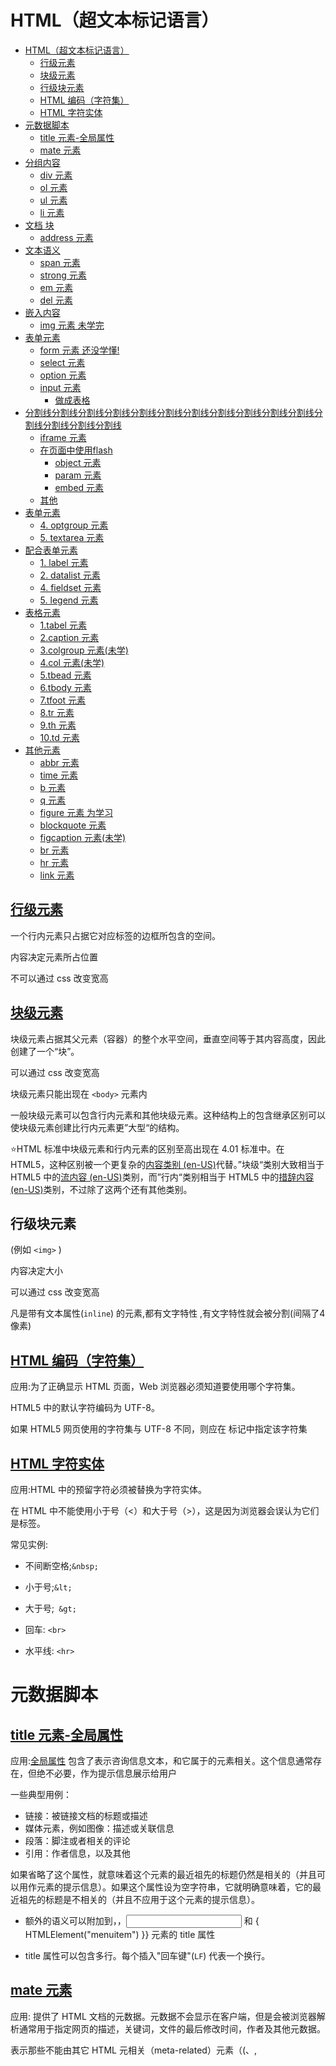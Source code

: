 # HTML（超文本标记语言）
- [HTML（超文本标记语言）](#html超文本标记语言)
  - [行级元素](#行级元素)
  - [块级元素](#块级元素)
  - [行级块元素](#行级块元素)
  - [HTML 编码（字符集）](#html-编码字符集)
  - [HTML 字符实体](#html-字符实体)
- [元数据脚本](#元数据脚本)
  - [title 元素-全局属性](#title-元素-全局属性)
  - [mate 元素](#mate-元素)
- [分组内容](#分组内容)
  - [div 元素](#div-元素)
  - [ol 元素](#ol-元素)
  - [ul 元素](#ul-元素)
  - [li 元素](#li-元素)
- [文档 块](#文档-块)
  - [address 元素](#address-元素)
- [文本语义](#文本语义)
  - [span 元素](#span-元素)
  - [strong 元素](#strong-元素)
  - [em 元素](#em-元素)
  - [del 元素](#del-元素)
- [嵌入内容](#嵌入内容)
  - [img 元素 未学完](#img-元素-未学完)
- [表单元素](#表单元素)
  - [form 元素 还没学懂!](#form-元素-还没学懂)
  - [select 元素](#select-元素)
  - [option 元素](#option-元素)
  - [input 元素](#input-元素)
      - [做成表格](#做成表格)
- [分割线分割线分割线分割线分割线分割线分割线分割线分割线分割线分割线分割线分割线分割线分割线](#分割线分割线分割线分割线分割线分割线分割线分割线分割线分割线分割线分割线分割线分割线分割线)
  - [iframe 元素](#iframe-元素)
  - [在页面中使用flash](#在页面中使用flash)
    - [object 元素](#object-元素)
    - [param 元素](#param-元素)
    - [embed 元素](#embed-元素)
  - [其他](#其他)
- [表单元素](#表单元素-1)
  - [4. optgroup 元素](#4-optgroup-元素)
  - [5. textarea 元素](#5-textarea-元素)
- [配合表单元素](#配合表单元素)
  - [1. label 元素](#1-label-元素)
  - [2. datalist 元素](#2-datalist-元素)
  - [4. fieldset 元素](#4-fieldset-元素)
  - [5. legend 元素](#5-legend-元素)
- [表格元素](#表格元素)
  - [1.tabel 元素](#1tabel-元素)
  - [2.caption 元素](#2caption-元素)
  - [3.colgroup 元素(未学)](#3colgroup-元素未学)
  - [4.col 元素(未学)](#4col-元素未学)
  - [5.tbead 元素](#5tbead-元素)
  - [6.tbody 元素](#6tbody-元素)
  - [7.tfoot 元素](#7tfoot-元素)
  - [8.tr 元素](#8tr-元素)
  - [9.th 元素](#9th-元素)
  - [10.td 元素](#10td-元素)
- [其他元素](#其他元素)
  - [abbr 元素](#abbr-元素)
  - [time 元素](#time-元素)
  - [b 元素](#b-元素)
  - [q 元素](#q-元素)
  - [figure 元素 为学习](#figure-元素-为学习)
  - [blockquote 元素](#blockquote-元素)
  - [figcaption 元素(未学)](#figcaption-元素未学)
  - [br 元素](#br-元素)
  - [hr 元素](#hr-元素)
  - [link 元素](#link-元素)

## [行级元素](https://developer.mozilla.org/zh-CN/docs/Web/HTML/Inline_elements)

一个行内元素只占据它对应标签的边框所包含的空间。

内容决定元素所占位置

不可以通过 css 改变宽高

## [块级元素](https://developer.mozilla.org/zh-CN/docs/Web/HTML/Block-level_elements)

块级元素占据其父元素（容器）的整个水平空间，垂直空间等于其内容高度，因此创建了一个“块”。

可以通过 css 改变宽高

块级元素只能出现在 `<body>` 元素内

一般块级元素可以包含行内元素和其他块级元素。这种结构上的包含继承区别可以使块级元素创建比行内元素更”大型“的结构。

⭐HTML 标准中块级元素和行内元素的区别至高出现在 4.01 标准中。在 HTML5，这种区别被一个更复杂的[内容类别 (en-US)](https://developer.mozilla.org/en-US/docs/Web/Guide/HTML/Content_categories)代替。”块级“类别大致相当于 HTML5 中的[流内容 (en-US)](https://developer.mozilla.org/en-US/docs/Web/Guide/HTML/Content_categories#flow_content)类别，而”行内“类别相当于 HTML5 中的[措辞内容 (en-US)](https://developer.mozilla.org/en-US/docs/Web/Guide/HTML/Content_categories#phrasing_content)类别，不过除了这两个还有其他类别。

## 行级块元素

(例如 `<img>` )

内容决定大小

可以通过 css 改变宽高

凡是带有文本属性(`inline`)  的元素,都有文字特性 ,有文字特性就会被分割(间隔了4像素)

## [HTML 编码（字符集）](https://www.w3school.com.cn/html/html_charset.asp)

应用:为了正确显示 HTML 页面，Web 浏览器必须知道要使用哪个字符集。

HTML5 中的默认字符编码为 UTF-8。

如果 HTML5 网页使用的字符集与 UTF-8 不同，则应在 <meta> 标记中指定该字符集

## [HTML 字符实体](https://www.w3school.com.cn/html/html_entities.asp)

应用:HTML 中的预留字符必须被替换为字符实体。

在 HTML 中不能使用小于号（<）和大于号（>），这是因为浏览器会误认为它们是标签。

常见实例:

- 不间断空格;`&nbsp;`
- 小于号;`&lt;`
- 大于号;` &gt;`
- 回车: `<br>`

- 水平线: `<hr>`

# 元数据脚本

## [title 元素-全局属性](https://developer.mozilla.org/zh-CN/docs/Web/HTML/Global_attributes/title)

应用:[全局属性](https://developer.mozilla.org/zh-CN/docs/Web/HTML/Global_attributes) 包含了表示咨询信息文本，和它属于的元素相关。这个信息通常存在，但绝不必要，作为提示信息展示给用户

一些典型用例：

- 链接：被链接文档的标题或描述
- 媒体元素，例如图像：描述或关联信息
- 段落：脚注或者相关的评论
- 引用：作者信息，以及其他

如果省略了这个属性，就意味着这个元素的最近祖先的标题仍然是相关的（并且可以用作元素的提示信息）。如果这个属性设为空字符串，它就明确意味着，它的最近祖先的标题是不相关的（并且不应用于这个元素的提示信息）。

- 额外的语义可以附加到<link>，<abbr>，<input> 和 { HTMLElement("menuitem") }} 元素的 title 属性

- title 属性可以包含多行。每个插入"回车键"(`LF`) 代表一个换行。

## [mate 元素](https://developer.mozilla.org/zh-CN/docs/Web/HTML/Element/meta)

应用: 提供了 HTML 文档的元数据。元数据不会显示在客户端，但是会被浏览器解析通常用于指定网页的描述，关键词，文件的最后修改时间，作者及其他元数据。

表示那些不能由其它 HTML 元相关（meta-related）元素（(<base>、<link>, <script>、<style> 或 <title>）之一表示的任何元数据信息

- charset 属性:声明了文档的字符编码。

- content 属性:包含 `http-equiv` 或 `name` 属性的值，具体取决于所使用的值。 

- http-equiv 属性属性定义了一个编译指示指令。这个属性叫做 `http-equiv(alent)` 是因为所有允许的值都是特定 HTTP 头部的名称

- name 属性:常见声明application-name(应用程序名称)、author(文档作者的名字)、description(一段简短而精确的、对页面内容的描述)、generator(生成此页面的软件的标识符)、keywords(与页面内容相关的关键词，使用逗号分隔)、referrer(控制由当前文档发出的请求的 `HTTP` `Referer` 请求头)。

> `name` 和 `content` 属性可以一起使用，以名 - 值对的方式给文档提供元数据，其中 name 作为元数据的名	称，content 作为元数据的值。

# 分组内容

## [div 元素](https://developer.mozilla.org/zh-CN/docs/Web/HTML/Element/div)

应用:是一个通用型的流内容容器，在不使用CSS的情况下，其对内容或布局没有任何影响。

**⚠警告:<div> 元素应当仅在没有任何其它语义元素（比如 <article> 或 <nav>）可用时使用。**

## [ol 元素](https://developer.mozilla.org/zh-CN/docs/Web/HTML/Element/ol)

应用:表示有序列表，通常渲染为一个带编号的列表。

reversed 属性;此布尔值属性指定列表中的条目是否是倒序排列的，即编号是否应从高到低反向标注

[**`start`**](https://developer.mozilla.org/zh-CN/docs/Web/HTML/Element/ol#attr-start) 属性;一个整数值属性，**指定了列表编号的起始值**。此属性的值应为阿拉伯数字，尽管列表条目的编号类型 `type` 属性可能指定为了罗马数字编号等其他类型的编号。比如说，想要让元素的编号从英文字母 "d" 或者罗马数字 "iv" 开始，都应当使用 `start="4"`。

type 属性;设置编号的类型：

- `a` 表示小写英文字母编号
- `A` 表示大写英文字母编号
- `i` 表示小写罗马数字编号
- `I` 表示大写罗马数字编号
- 1 表示数字编号（默认）编号类型适用于整个列表，除非在 <ol> 元素的 <li> 元素中使用不同的 type 属性。

## [ul 元素](https://developer.mozilla.org/zh-CN/docs/Web/HTML/Element/ul)

应用:表示一个内可含多个元素的无序列表或项目符号列表。

[**`type`**](https://developer.mozilla.org/zh-CN/docs/Web/HTML/Element/ul#attr-type) 属性;已弃用

用于设置列表的着重号样式，被定义在 [HTML3.2](https://developer.mozilla.org/zh-CN/HTML3.2) 和过渡版本 [HTML 4.0/4.01](https://developer.mozilla.org/zh-CN/HTML4.01) 中的可用值有：

- `circle`

- `disc`

- `square`第四种着重号样式被定义在 WebTV 接口中，但并不是所有浏览器都支持：`triangle`如果未设置此 HTML 属性且没有 [CSS](https://developer.mozilla.org/zh-CN/docs/Web/CSS) [`list-style-type`](https://developer.mozilla.org/zh-CN/docs/Web/CSS/list-style-type) 属性作用于这个元素，用户代理会决定使用哪种着重号样式，一般来说这也和嵌套的层级数有关。

  > 不要使用这个属性，它已经被废弃了：使用 [CSS](https://developer.mozilla.org/zh-CN/docs/Web/CSS) [`list-style-type`](https://developer.mozilla.org/zh-CN/docs/Web/CSS/list-style-type) 属性作为代替。

**使用说明:**

- `<ul>` 元素用来将**没有数字顺序**的一组数据进行分组，并且它们的数字顺序是没有意义的。举个例子，无序列表的列表项通常通过一个字符进行装饰，这些字符的形式可以是点，圆乃至方形．虽然这个字符没有直接在页面上定义，但是可以用与之相关的 CSS 对其进行操作，例如使用 `list-style-type` 属性。
- 在 `<ol>` 和 `<ul>` 元素中，嵌套列表没有深度和嵌套顺序的限制。
- **⭐`<ol>` 和 `<ul>` 元素二者都代表一组数据，不过它们彼此是有区别的，ol 元素中的顺序是有意义的。如果想确定你到底需要使用哪一个列表元素，你可以试着去改变数据的顺序。如果想表达的语义改变了，你就需要使用 ol 元素，否则你该使用 ul 元素。**

> 一个功能有很多功能子项组成,每一个功能子项的功能和样式基本上是相同的只不过内容上可能有小小的差异,很多的功能子项组成了一个大功能.  使用 `ul>li` 组成,因为更符合天生的结构

## [li 元素](https://developer.mozilla.org/zh-CN/docs/Web/HTML/Element/li)

应用:表示列表里的条目。它必须包含在一个父元素里：一个有序列表 <ol>，一个无序列表 <ul>，或者一个菜单 [<menu>](https://developer.mozilla.org/zh-CN/docs/Web/HTML/Element/menu)。

> 旧的规则中 `<div>` 也可以作为父元素，但是并不提倡。

value 属性;这个整数型属性表明了本 <li> 元素在有序列表（由 <ol> 元素定义）中的序号。本属性值只能用数字，即使列表使用罗马数字或字母来展示。随后的列表条目会从设置的值开始计数。value 属性对于无序列表 (<ul>) 或者菜单 (<menu>) 无效。如图:

![image-20221101191648905](E:\文档\Web学习\笔记\HTML笔记\imgs\image-20221101191648905.png)





# 文档 块

## [address 元素](https://developer.mozilla.org/zh-CN/docs/Web/HTML/Element/address)

应用:提供了某个人或某个组织（等等）的联系信息。

**使用说明:**

- 当表示一个和联系信息无关的任意的地址时，请改用 <p> 元素而不是 <address> 元素。

- 这个元素不能包含除联系信息之外的任何信息，比如出版日期（这应当被包含在 <time> 元素之中）。
  通常，<address> 元素可以放在 <footer> 元素之中（如果存在的话）

-  <address> 可以使用在多种语境中，例如在文章开头提供商务的联系方式，或者放在<article>元素内，指明该文章的作者。

# 文本语义

## [span 元素](https://developer.mozilla.org/zh-CN/docs/Web/HTML/Element/span)

应用:短语内容的通用行内容器，并没有任何特殊语义。

<span> 与 <div> 元素很相似，但 <div> 是一个 块元素 而 <span> 则是行内元素.

**⚠警告:应该在没有其他合适的语义元素时才使用它。**

## [strong 元素](https://developer.mozilla.org/zh-CN/docs/Web/HTML/Element/strong)

应用:表示文本十分重要，一般用粗体显示。

> ### Bold vs. Strong
>
> 新的开发者经常感到疑惑，为什么在一个渲染的网站上会有这么多方式来表达同样的东西。Bold 和 Strong 可能就是这其中的一种。为什么使用<strong></strong>而不是<b></b>? 使用 strong 的话你不得不打更多的字母，却产生出和 b 同样的效果，对吧？
>
> 也许并不是；strong 是一个逻辑状态，而 bold 是一个物理状态。逻辑状态分离内容和表现形式，使用逻辑状态允许你用各种不同的方式来表达。比如你想把文字渲染成红色，使用其它大小的字体、带有下划线或其他样式，而不是加粗的样式。必须要理解使用 strong 呈现出的表现形式不同于单纯的加粗。因为 bold 是一个物理状态，他没有区分表现形式和内容。如果让 bold 做了加粗文本外的其它任何事情，都将会令人困惑而且也不符合逻辑。
>
> 同样应该注意<b></b> 还有其他用途，比如想单纯地吸引注意而不增加其重要性。
>
> ### Emphasis vs. Strong
>
> 在 HTML4 时，Strong 简单地表示一个更强的强调 (emphasis)，而在 HTML5 中，这个元素被描述为表征“内容强烈的重要性 (strong importance for its contents) ”。这是一个重要的区别。Em 标签 (Emphasis) 用于改变一个句子的意思 (比如"我<em>*喜欢</em>*胡萝卜" 和"我喜欢<em>*胡萝卜</em>*"，分别强调喜欢和胡萝卜), Strong 用来对一个句子的部分增加重要性 (比如 "**警告！** 这**非常危险**。") Strong 和 Emphasis 都可以分别通过嵌套来增加相对重要性或强调重点。

## [em 元素](https://developer.mozilla.org/zh-CN/docs/Web/HTML/Element/em)

应用:**着重元素**,标记出需要用户着重阅读的内容， `<em>` 元素是可以嵌套的，嵌套层次越深，则其包含的内容被认定为越需要着重阅读。

> 通常地，该元素会被浏览器展示为斜体文本，但是，它不应该仅仅用于应用斜体样式；为此目的，请使用 CSS 样式。使用 <cite> 元素标记作品的标题（书籍，戏剧，歌曲等）；它通常也采用斜体样式，但具有不同的含义。使用 <strong> 元素标记比周围文本更重要的文本。

> ## <i> vs. Emphasis
>
> 新的开发人员看到多个元素产生相似的效果，经常被混淆。`<em>` 和 `<i>` 就是一对常见的例子，因为它们都对文字斜体化。它们的区别是什么？应该使用哪一个？
>
> 在默认情况下，它们的视觉效果是一样的。但语义是不同的。 `<em>` 标签表示其内容的着重强调，而 `<i>` 标签表示从正常散文中区分出的文本，例如外来词，虚构人物的思想，或者当文本指的是一个词语的定义，而不是其语义含义。（作品的标题，例如书籍或电影的名字，应该使用 `<cite>`。）
>
> 这意味着，正确使用哪一个取决于具体的场景。两者都不是纯粹为了装饰的目的，那是 CSS 样式所做的。
>
> 一个 `<em>` 的例子可能是："Just *do* it already!"，或："We *had* to do something about it"。人或软件在阅读文本时，会对斜体字的发音使用重读强调。
>
> 一个 `<i>` 的例子可能是："The *Queen Mary* sailed last night"。在这里，没有对 "Queen Mary" 这个词添加强调或重要性。它只是表明，谈论的对象不是一个名叫玛丽的女王，而是一艘名字叫玛丽的船。另一个 `<i>` 的例子可能是："The word *the* is an article"。

## [del 元素](https://developer.mozilla.org/zh-CN/docs/Web/HTML/Element/del)

应用:表示一些被从文档中删除的文字内容。比如可以在需要显示修改记录或者源代码差异的情况使用这个标签。<ins>标签的作用恰恰于此相反：表示文档中添加的内容。

这个标签通常（但不一定要）在文字上显示删除线。

**两个属性都没学懂???**

cite 属性:提供一个 URI，其中的资源解释作出修改的原因（比如：根据某次会议讨论）。

datetime 属性:说明修改的时间和日期，这里的时间和日期格式要符合规范。如果设置的值不符合该规范，那么它将没有任何意义。

# 嵌入内容


## [img 元素 未学完](https://developer.mozilla.org/zh-CN/docs/Web/HTML/Element/img)

应用:将一份图像嵌入文档。 

src 属性:是**必须的**，它包含了你想嵌入的图片的文件路径。

1. 网上的url
2. 本地的绝对路径(同一个文件夹下)
3. 本地的相对路径(不同文件夹)

alt 属性:包含一条对图像的文本描述，这不是强制性的，但对无障碍而言，它**难以置信地有用**——屏幕阅读器会将这些描述读给需要使用阅读器的使用者听，让他们知道图像的含义。如果由于某种原因无法加载图像，普通浏览器也会在页面上显示`alt` 属性中的备用文本：例如，网络错误、内容被屏蔽或链接过期时。当图像上没有 `alt` 属性时，一些屏幕阅读器可能会读出图像的文件名。如果文件名不能代表图像的内容，甚至是一团乱码，这可只能造成令人迷惑的体验。

> 如果把这个属性设置为空字符串（alt=""），则表明该图像不是内容的关键部分（这是一种装饰或者一个追踪像素点），非可视化浏览器在渲染的时候可能会忽略它。而且，如果图片加载失败，可视化浏览器会隐藏表示图片损坏的图标。将图像复制并粘贴为文本，或是将图像的链接保存为浏览器书签时，也会用到此属性。

src 属性:图像的 URL，这个属性对 <img> 元素来说是必需的。在支持 srcset 的浏览器中，src 被当做拥有一个像素密度的描述符 1x 的候选图像处理，除非一个图像拥有这个像素密度描述符已经被在 srcset 或者 srcset 包含 w 描述符中定义了。

*srcset 属性:以逗号分隔的一个或多个字符串列表表明一系列用户代理使用的可能的图像。每一个字符串由以下组成：*

1.  指向图像的 URL。

2. 可选地，再加一个空格之后，附加以下的其一：

- 一个宽度描述符，这是一个正整数，后面紧跟 'w' 符号。该整数宽度除以 sizes 属性给出的资源（source）大小来计算得到有效的像素密度，即换算成和 x 描述符等价的值。
- 一个像素密度描述符，这是一个正浮点数，后面紧跟 'x' 符号。如果没有指定源描述符，那它会被指定为默认的 1x。在相同的 srcset 属性中混合使用宽度描述符和像素密度描述符时，会导致该值无效。重复的描述符（比如，两个源在相同的 srcset 两个源都是 2x）也是无效的。用户代理根据自己的判断选择任何可用的来源。这为他们提供了很大的余地，可以根据用户偏好或带宽条件等因素来调整他们的选择

title 属性:

- title 属性不是 alt 属性可接受的替代品。并且，避免将 alt 属性的值直接复制到同一幅图片的title 属性上。这样可能会让一些屏幕阅读器把同一段描述读两遍，造成一定程度上的困扰。

- title 属性也不该被用作一幅图片在 alt 之外的补充说明信息。如果一幅图片需要小标题，使用 figure 或 figcaption 元素。

- title 元素的值一般作为提示条 (tooltip) 呈现给用户，在光标于图片上停下后显示出来。尽管这确实能给用户提供更多的信息，您不该假定用户真的能看到：用户可能只有键盘或触摸屏。如果要把特别重要的信息提供给用户，选择上面提供的一种方法将其内联显示，而不是使用 title 。

***使用 CSS 为 <img> 附加样式***
*<img> 是一个可替换元素。它的 display 属性的默认值是 inline，但是它的默认分辨率是由被嵌入的图片的原始宽高来确定的，使得它就像 inline-block 一样。你可以为 <img> 设置 border/border-radius、padding/margin、width、height 等等的 CSS 属性。*

*<img> 没有基线（baseline），这意味着，当在一个行内格式的上下文（an inline formatting context）中使用 vertical-align: baseline 时，图像的底部将会与容器的文字基线对齐。*

*可以使用object-position属性在元素的方框内定位图像，使用object-fit属性调整方框内图像的大小(例如，即使需要剪切，图像是应该适合方框还是填充方框)。*

*根据图像文件的类型，图像可能会有一个原始分辨率（intrinsic dimension）或者叫原始宽高。对于一些类型的图像，原始分辨率并不是必要的。比如说，SVG 图像，如果它们的根 <svg> 元素没有 width 或 height 属性，SVG 图像就可以没有原始分辨率。*

*备注： 原始分辨率/原始宽高是图像的固有属性，基本上就是图像本身的分辨率/宽高。只与图像本身有关，与 <img> 元素的属性、显示分辨率等等无关。点阵图像通常有且只有一个随图片宽高变化的原始分辨率，而矢量图像可以没有。不过，编辑矢量图像时，通常可以手动/编辑器自动为其设置原始分辨率。*

# 表单元素

##  [form 元素 还没学懂!](https://developer.mozilla.org/zh-CN/docs/Web/HTML/Element/form)

应用:通常，会将整个表单元素，放置form元素的内部，作用是当提交表单时，会将form元素内部的表单内容以合适的方式提交到服务器。

form元素对开发静态页面没有什么意义。

    <form action="" method=></form>

action 属性:处理表单提交的 URL。

method 属性:提交表单的方式。

- post ：指的是 HTTP POST 方法；表单数据会包含在表单体内然后发送给服务器。

- get ：指的是 HTTP GET 方法；表单数据会附加在 action 属性的 URL 中，并以 '?' 作为分隔符，没有副作用 时使用这个方法。

- dialog ：如果表单在 `<dialog>` 元素中，提交时关闭对话框。此值可以被 `<button>`、`<input type="submit">` 或 `<input type="image">` 元素中的 formmethod 属性覆盖。

```
<form action="https://www.baidu.com/" method="GET">
        <p>
            账号：
            <input type="text" name="loginid">
        </p>
        <p>
            密码：
            <input type="password" name="loginpwd">
        </p>
        <p>
            城市：
            <select name="city">
                <option value="1">成都</option>
                <option value="2">重庆</option>
                <option value="3">北京</option>
                <option value="4">哈尔滨</option>
            </select>
        </p>
        <p>
            <button type="submit">提交</button>
        </p>
</form>

```

发送数据需要:

1. 数据的名 
2. 数据的值;如图: `name` 属性内是数据的名称,等号"="后面的是属性是数据的值
3. 问好"?"后面的就时提交的数据
4. MD5加密

![image-20221101154230410](E:\文档\Web学习\笔记\HTML笔记\imgs\image-20221101154230410.png)

## [select 元素](https://developer.mozilla.org/zh-CN/docs/Web/HTML/Element/select)

应用:下拉列表先择框,表示一个提供选项菜单的控件。
通常与 `<label>` 元素关联在一起。

每个菜单选项由 `<select>` 中的一个 `<option>`元素定义。

multiple 属性:这个布尔值属性表示列表中的选项是否支持**多选**。

size 属性:控制一次展示的个数,控件中同时可见的行数.

disabled 属性:这个布尔值的属性表示用户**不能**与该表单控件交互。

## [option 元素](https://developer.mozilla.org/zh-CN/docs/Web/HTML/Element/option)

应用:用于定义在 `<select>` , `<optgroup>` 或 `<datalist>` 元素中包含的项。`<option>` 可以在弹出窗口和 HTML 文档中的其他项目列表中表示菜单项。

**`<option>` 的内容默认是数据的 `value`**

可以将 `<option>` 元素放在 `<optgroup>` 元素中以为下拉菜单创建不同的选项分组
selected 属性(**默认选中**):这个布尔属性存在时表明这个选项是否一开始就被选中。

## [input 元素](https://developer.mozilla.org/zh-CN/docs/Web/HTML/Element/Input)

应用：用于为基于 Web 的表单创建交互式控件，以便接受来自用户的数据; 可以使用各种类型的输入数据和控件小部件，具体取决于设备和用户代理。

type 属性：表示输入框的类型。

#### 做成表格 

```
type：text ，普通文本输入框
  
type：password ，密码框
  
type: date ，输入日期的控件（年、月、日，不包括时间）。（存在兼容性问题）

type: radio ，单选框(需设置name属性,允许在多个拥有相同 name 值的选项中选中其中一个。)
  
type: checkbox ，多选框(需设置name属性)
  
type: search ，搜索框（存在兼容性问题,在支持的浏览器中可能有一个删除按钮，用于清除整个区域。拥有动态键盘的设备上的回车图标会变成搜索图标。）
  
type: range ，滑动框（存在兼容性问题，用于输入不需要精确的数字。控件是一个范围组件，默认值为正中间的值。同时使用 min 和 max 来规定值的范围。）

type: color ，颜色选择框

type: number ，数字输入框（可设置min & max控制最小值和最大值,step属性控制步进值）
  
type: file ，文件上传框
```

value 属性：表示输入框的值。（内容）

placeholder 属性：显示提示的文本，文本框没有内容时显示。

maxlength 属性：如果 `type` 的值是 `text` 、`email` 、 `search` 、 `password` 、 `tel` 或 `url` ，那么这个属性指明了用户最多可以输入的字符个数（按照 `Unicode` 编码方式计数）；对于其他类型的输入框，该属性被忽略。

checked 属性:当 type 属性的值为 radio 或者 checkbox，则该布尔属性的存在与否表明了该控件是否是**默认选择状态**。 

list 属性: `list` 属性的值是位于同一文档中的 `<datalist>` 元素的id。 

**input 元素可以制作按钮**

当type值为：reset(重置)、submit(提交)、button(没有默认行为的按钮)时，input表示按钮。

`onfocus=""` ;获得焦点

`onblur=""` ;失去焦点

# 分割线分割线分割线分割线分割线分割线分割线分割线分割线分割线分割线分割线分割线分割线分割线



## [iframe 元素](https://developer.mozilla.org/zh-CN/docs/Web/HTML/Element/iframe)

应用:在网页中嵌入另一个页面

可替换元素

        <iframe src="" frameborder="0"></iframe>

src 属性：网页的地址

name 属性：与`<a>`元素的`target`属性相关联.

## 在页面中使用flash
```
<iframe src="//player.bilibili.com/player.html?aid=57100756&bvid=BV1yx411d7Rc&cid=103978377&page=1" scrolling="no" border="0" frameborder="no" framespacing="0" allowfullscreen="true"> </iframe>
```
### [object 元素](https://developer.mozilla.org/zh-CN/docs/Web/HTML/Element/object)

应用:引入一个外部资源

可替换元素

       <object data="" type=""></object>


data 属性: 数据,地址

type 属性: 类型 (使用MIME[^1])

[^1] MIME(Multipurpose Internet Mail Extensions)
多用途互联网邮件类型：比如，资源是一个jpg图片，MIME：image/jpeg

```

 <object data="./example.swf" type="application/x-shockwave-flash">
        <param name="quality" value="high">
        <embed quality="high" src="./example.swf" type="application/x-shockwave-flash">
</object>

```

### [param 元素](https://developer.mozilla.org/zh-CN/docs/Web/HTML/Element/param)

应用:为 `<object>` 元素定义参数

         <param name="" value="">

### [embed 元素](https://developer.mozilla.org/zh-CN/docs/Web/HTML/Element/embed)

应用:将外部内容嵌入文档中的指定位置

可替换元素

    <embed src="" type="">

src 属性:资源位置

type 属性:类型

属性直接写在内部.如


    <embed  quality="high" src="" type="">

**注意**为了保证网页兼容性,一般嵌套书写

```

<object data="" type="">
    <embed src="" type="">
</object>

```

## 其他

可替换元素

1. 通常行盒
2. 通常显示的内容取决于元素的属性
3. CSS不能完全控制其中的样式
4. 具有行快盒的特点





# 表单元素

应用：主要用于收集用户数据



## 4. [optgroup 元素](https://developer.mozilla.org/zh-CN/docs/Web/HTML/Element/optgroup)

应用:为 `<select>` 元素中的选项创建分组。

    <optgroup label="">

label 属性:选项组的名字，浏览器用以在用户界面中标记选项。使用这个元素时必须加上这个属性。

## 5. [textarea 元素](https://developer.mozilla.org/zh-CN/docs/Web/HTML/Element/textarea)

应用:多行文本框。表示一个多行纯文本编辑控件。

    <textarea name="" id="" cols="30" rows="10"></textarea>

cols 属性:文本域的可视宽度。横向上有多少个文字。

rows 属性:元素的输入文本的行数（显示的高度）。

# 配合表单元素

## 1. [label 元素](https://developer.mozilla.org/zh-CN/docs/Web/HTML/Element/label)

应用:普通元素，通常配合单选和多选框使用

- 显示关联

可以通过for属性，让label元素关联某一个表单元素，for属性书写表单元素id的值
```

<input type="radio" id="radMale" name="gender">
    <label for="radMale">男</label>

<input type="radio" id="radFemale" name="gender">
    <label for="radFemale">女</label>


```
- 隐式关联

```
<label>
    <input name="gender" type="radio">
    男
</label>
<label>
    <input name="gender" type="radio">
    女
</label>
```

## 2. [datalist 元素](https://developer.mozilla.org/zh-CN/docs/Web/HTML/Element/datalist)

应用:表示其它表单控件可选值。

该元素本身不会显示到页面，通常用于和普通文本框配合。

id 属性:属性值应与 `list` 对应。

```

<label>
    Choose a browser from this list:
        <input list="browsers" name="myBrowser" />
</label>

<datalist id="browsers">
  <option value="Chrome">谷歌浏览器</option>
  <option value="Firefox">火狐浏览器</option>
  <option value="Internet Explorer">IE浏览器</option>
  <option value="Opera">欧鹏浏览器</option>
  <option value="Safari">苹果浏览器</option>
</datalist>

```

## 4. [fieldset 元素](https://developer.mozilla.org/zh-CN/docs/Web/HTML/Element/fieldset)

应用:对表单中的控制元素进行分组。

通常配合`<legend>`使用, `<legend>` 作为分组名称。

```

<h1>修改用户信息</h1>
        <fieldset>
            <legend>账号信息</legend>
            <p>
                用户账号：
                <input type="text" value="aaaaa" readonly>
            </p>
            <p>
                用户密码：
                <input type="password">
            </p>
        </fieldset>

```

## 5. [legend 元素](https://developer.mozilla.org/zh-CN/docs/Web/HTML/Element/legend)

应用: 元素用于表示其父元素 `<fieldset>` 的内容标题。


# 表格元素

在CSS技术出现之前，网页通常使用表格布局。

##  1.[tabel 元素](https://developer.mozilla.org/zh-CN/docs/Web/HTML/Element/table)

![术语1](../../../Web%E5%AD%A6%E4%B9%A0/%E8%A2%81%E8%80%81%E5%B8%88html%2Bcss%E6%BA%90%E7%A0%81/4.%20HTML%E8%BF%9B%E9%98%B6/6.%20%E8%A1%A8%E6%A0%BC%E5%85%83%E7%B4%A0/%E8%AF%B4%E6%98%8E/%E6%9C%AF%E8%AF%AD1.png)

应用:表示一个表格。

允许的内容:
按照这个顺序：

- 一个可选的 `<caption>` (表格标题)元素
- 零个或多个的 `<colgroup>` (表格列组)元素
- 一个可选的 `<thead>` (表头)元素

- 下列任意一个：
    - 零个或多个 `<tbody>`(表格主体)
    - 零个或多个 `<tr>`(表格中的一行)
    - 一个可选的 `<tfoot>` (表尾)元素

CSS 属性：

对齐方式：在实现表格内容对齐时不推荐使用 `align` 。应设置 `margin-left` 、`margin-right` 为 `auto` ( 或者 `margin` 设置为 `0 auto`) 来实现类似于 `align` 属性的效果。

border-collapse 属性:用来决定表格的边框是分开的还是合并的。在分隔模式下`默认值:separate`，相邻的单元格都拥有独立的边框。在合并模式下`collapse`，相邻单元格共享边框。

border-spacing 属性:指定相邻单元格边框之间的距离（只适用于边框分离模式）。
- 当指定一个 `<length>` 值时，它同时定义单元格之间的水平和垂直间距。
- 当指定两个 `<length>` 值时，第一个值定义单元格之间的水平间距(即相邻列中单元格之间的间距)，第二个值定义单元格之间的垂直间距(即相邻行中单元格之间的间距)。

```
/* <length> */
border-spacing: 2px;

/* horizontal <length> | vertical <length> */
border-spacing: 1cm 2em;

```

## 2.[caption 元素](https://developer.mozilla.org/zh-CN/docs/Web/HTML/Element/caption)

应用:一个表格的标题， 它常常作为 `<table>` 的第一个子元素出现。

caption-side 属性: 设置表格标题 `<caption>` 放置的位置。

```

/* Directional values */
caption-side: top;
caption-side: bottom;

```

## 3.[colgroup 元素(未学)](https://developer.mozilla.org/zh-CN/docs/Web/HTML/Element/colgroup)

应用:定义表中的一组列表。

`<colgroup>` 必须出现在任何可选的 `<caption>` 元素之后但在` <thead>` ， `<th>` ， `<tbody>` ， `<tfoot>` 和 `<tr>` 元素之前。


## 4.[col 元素(未学)](https://developer.mozilla.org/zh-CN/docs/Web/HTML/Element/col)

***由于不会在普通浏览器中产生任何视觉效果，很难判断浏览器是否支持 `scope` 属性。***

应用:定义表格中的列，并用于定义所有公共单元格上的公共语义。它通常位于 `<colgroup>` 元素内。

span 属性:该属性值为一个正整数，表示该 `<col>` 元素横跨的列数。默认值为 1。



## 5.[tbead 元素](https://developer.mozilla.org/zh-CN/docs/Web/HTML/Element/thead)

应用:表头。

允许内容:零或多个 `<tr>` 元素。

## 6.[tbody 元素](https://developer.mozilla.org/en-US/docs/Web/HTML/Element/tbody)

应用:表示表格的主体。

允许内容:零或多个 `<tr>` 元素。

需要在父元素 `<table>` 中，可以将 `<tbody>` 元素添加到 `<caption>` 、`<colgroup>` 和 `<thead>` 元素之后。

## 7.[tfoot 元素](https://developer.mozilla.org/zh-CN/docs/Web/HTML/Element/tfoot) 

应用:表尾。

`<tfoot>` 必须出现在一个或多个 `<caption>`，`<colgroup>` ， `<thead>` , `<tbody>` ，或 `<tr>` 元素之后。

## 8.[tr 元素](https://developer.mozilla.org/zh-CN/docs/Web/HTML/Element/tr)

![术语2](../../../Web%E5%AD%A6%E4%B9%A0/%E8%A2%81%E8%80%81%E5%B8%88html%2Bcss%E6%BA%90%E7%A0%81/4.%20HTML%E8%BF%9B%E9%98%B6/6.%20%E8%A1%A8%E6%A0%BC%E5%85%83%E7%B4%A0/%E8%AF%B4%E6%98%8E/%E6%9C%AF%E8%AF%AD2.png)

应用:定义表格中的行。 同一行可同时出现 `<td>` 和 `<th>` 元素。

允许的内容: 0 或多个 `<td>` 或 `<th>`元素,或者它们的混合。

## 9.[th 元素](https://developer.mozilla.org/zh-CN/docs/Web/HTML/Element/th)

 ![术语3](../../../Web%E5%AD%A6%E4%B9%A0/%E8%A2%81%E8%80%81%E5%B8%88html%2Bcss%E6%BA%90%E7%A0%81/4.%20HTML%E8%BF%9B%E9%98%B6/6.%20%E8%A1%A8%E6%A0%BC%E5%85%83%E7%B4%A0/%E8%AF%B4%E6%98%8E/%E6%9C%AF%E8%AF%AD3.png)

应用:定义表格内的表头(标题)单元格。

colspan 属性(跨越N列):这个属性包含一个正整数表示了每单元格中扩展**列**的数量。默认值为1 。超过 1000 的值被视作 1000。

rowspan 属性:这个属性包含一个正整数表示了每单元格中扩展**行**的数量。默认值为1. 如果该值被设置为 0, 这个单元格就被扩展为 ( `<thead>` ， `<tbody>` 或 `<tfoot>` ) 中表格部分的最后一个元素。

headers 属性:包含了一个空间分隔的字符串的列表，每个与其他 `<th>` 元素相关联的id 属性一一对应。

scope 属性:这个枚举属性定义了头(在 `<th>` 元素中定义)与之相关的单元格。它可能有以下值:

- row:标题与它所属**行**的所有单元格相关。

- col:标题与它所属**列**的所有单元格相关。

- rowgroup:标题属于一个行组，与它的所有单元格相关。根据 `<table>` 元素中dir属性的值，可以将这些单元格放置在头部的右侧或左侧。

- colgroup:标题属于colgroup，与它的所有单元格相关。

- auto:如果没有指定scope属性，或者其值不是row、col或rowgroup或colgroup，则浏览器将自动选择标题单元格应用的单元格集。





## 10.[td 元素](https://developer.mozilla.org/zh-CN/docs/Web/HTML/Element/td)

应用:定义了一个包含数据的表格单元格。


# 其他元素

## [abbr 元素](https://developer.mozilla.org/zh-CN/docs/Web/HTML/Element/abbr)

应用:用于代表缩写，并且可以通过可选的 title 属性提供完整的描述。

    <body>
        <abbr title="Cascading Style Sheets">CSS</abbr>用于为页面添加样式
    </body>

## [time 元素](https://developer.mozilla.org/zh-CN/docs/Web/HTML/Element/time)

应用:提供给浏览器或搜索引擎用的时间。

    <p>我在 <time datetime="2016-02-14">情人节</time> 有个约会</p>

datetime 属性:规定日期或时间。在该元素的内容中未指定日期或时间时，使用该属性。(该属性在所有浏览器中不会渲染任何特殊的效果。)

datetime 属性取值:
YYYY-MM-DDThh:mm:ssTZD	

日期或时间。下面解释了其中的成分：

YYYY - 年 (例如 2011)
MM - 月 (例如 01 表示 January)
DD - 天 (例如 08)
T - 必需的分隔符，若规定时间的话
hh - 时 (例如 22 表示 10.00pm)
mm - 分 (例如 55)
ss - 秒 (例如 03)
TZD - 时区标识符 (Z 表示祖鲁，也称为格林威治时间)

## [b 元素](https://developer.mozilla.org/zh-CN/docs/Web/HTML/Element/b)

应用:用于吸引读者的注意到该元素的内容上（如果没有另加特别强调）。这个元素过去被认为是粗体（Boldface）元素。

同等重要的文本做区分。

## [q 元素](https://developer.mozilla.org/zh-CN/docs/Web/HTML/Element/q)

应用:表示一小段引用文本。对于长的文本的引用请使用 `<blockquote>` 替代。

大多数现代浏览器，会为 `<q>` 文本添加引号。

    <q cite="http://en.wikipedia.org/wiki/Kenny_McCormick#Cultural_impact">
     Oh my God, you/they killed Kenny!
    </q>

cite 属性:这个属性的值是 URL，意在指出被引用的文本的源文档或者源信息。这个属性重在解释这个引用的参考或者是上下文。

## [figure 元素 为学习](https://developer.mozilla.org/zh-CN/docs/Web/HTML/Element/figure)

应用：

## [blockquote 元素](https://developer.mozilla.org/zh-CN/docs/Web/HTML/Element/blockquote)

应用:表示大段引用的文本。

     <blockquote cite="https://www.huxley.net/bnw/four.html">
        <p>Words can be like X-rays, if you use them properly—they’ll go through anything. You read and you’re pierced.</p>
    </blockquote>

cite 属性:是一个标注引用的信息的来源文档或者相关信息的 URL。通常用来描述能够解释引文的上下文或者引用的信息。

## [figcaption 元素(未学)](https://developer.mozilla.org/zh-CN/docs/Web/HTML/Element/figcaption)

应用:

## [br 元素](https://developer.mozilla.org/zh-CN/docs/Web/HTML/Element/br)

应用:在文本在换行。文本中生成一个换行（回车）符号。

## [hr 元素](https://developer.mozilla.org/zh-CN/docs/Web/HTML/Element/hr)

应用:表示段落级元素之间的主题转换。在 HTML 的早期版本中，它是一个水平线。现在它仍能在可视化浏览器中表现为水平线，但目前被定义为语义上的，而不是表现层面上。

## [link 元素](https://developer.mozilla.org/zh-CN/docs/Web/HTML/Element/link)

应用:链接外部资源(CSS、图标)。

    <link rel="stylesheet" href="">

[rel 属性](https://developer.mozilla.org/zh-CN/docs/Web/HTML/Link_types):命名链接文档与当前文档的关系。

- stylesheet :定义要用作样式表的外部资源。如果没有设置 type，在进一步检查之前，浏览器应该假定它是 text/css 样式表。

- icon :通常用于设置网页的图标。

href 属性:指定被链接资源的URL。 URL 可以是绝对的，也可以是相对的。







